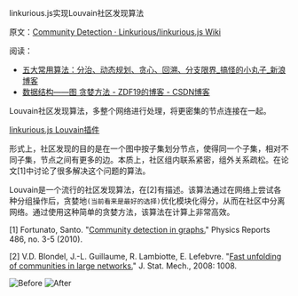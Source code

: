 

linkurious.js实现Louvain社区发现算法

原文：[Community Detection · Linkurious/linkurious.js Wiki ](https://github.com/Linkurious/linkurious.js/wiki/Community-Detection)

阅读：
* [五大常用算法：分治、动态规划、贪心、回溯、分支限界_搞怪的小丸子_新浪博客 ](http://blog.sina.com.cn/s/blog_9cbb6a210102v56z.html)
* [数据结构——图 贪婪方法 - ZDF19的博客 - CSDN博客 ](http://blog.csdn.net/ZDF19/article/details/53727010)

Louvain社区发现算法，多整个网络进行处理，将更密集的节点连接在一起。

[linkurious.js Louvain插件](https://github.com/Linkurious/linkurious.js/tree/linkurious-version/plugins/sigma.statistics.louvain)

形式上，社区发现的目的是在一个图中按子集划分节点，使得同一个子集，相对不同子集，节点之间有更多的边。本质上，社区组内联系紧密，组外关系疏松。在论文[1]中讨论了很多解决这个问题的算法。

Louvain是一个流行的社区发现算法，在[2]有描述。该算法通过在网络上尝试各种分组操作后，贪婪地`(当前看来是最好的选择)`优化模块化得分，从而在社区中分离网络。通过使用这种简单的贪婪方法，该算法在计算上非常高效。

[1] Fortunato, Santo. "[Community detection in graphs.](http://cs.ndsu.edu/~perrizo/saturday/Community%20Detection%20in%20Graphs%20Santo%20Fortunato.pdf)" Physics Reports 486, no. 3-5 (2010).

[2] V.D. Blondel, J.-L. Guillaume, R. Lambiotte, E. Lefebvre. "[Fast unfolding of communities in large networks.](https://arxiv.org/abs/0906.0612v2)" J. Stat. Mech., 2008: 1008.


<!--louvain-after-400.png-->
<!--louvain-before-400.png-->
![Before](https://github.com/Linkurious/linkurious.js/wiki/media/louvain-before-400.png) ![After](https://github.com/Linkurious/linkurious.js/wiki/media/louvain-after-400.png)


